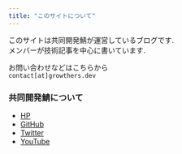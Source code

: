 ```yaml
---
title: "このサイトについて"
---
```


このサイトは共同開発鯖が運営しているブログです.  
メンバーが技術記事を中心に書いています.  

お問い合わせなどはこちらから  
`contact[at]growthers.dev`  

### 共同開発鯖について  

- [HP](https://undecided.page.link/site?isogp=false)
- [GitHub](https://github.com/Growthers?isogp=false)
- [Twitter](https://twitter.com/udcgrowthers?isogp=false)
- [YouTube](https://www.youtube.com/channel/UCafZ6F2ZEyJMjcGbEzY0sVw?isogp=false)
